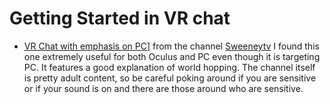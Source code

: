 # Getting Started in VR chat

* [VR Chat with emphasis on PC](https://youtu.be/0mEheqrEwFw)] from the channel [Sweeneytv](https://www.youtube.com/channel/UCkrUbSFjoh-DLohKpQrs2HQ) I found this one extremely useful for both Oculus and PC even though it is targeting PC.  It features a good explanation of world hopping.  The channel itself is pretty adult content, so be careful poking around if you are sensitive or if your sound is on and there are those around who are sensitive.